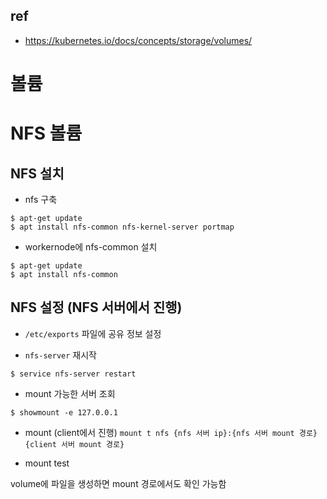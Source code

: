 ## ref 
- https://kubernetes.io/docs/concepts/storage/volumes/


# 볼륨




#  NFS 볼륨

## NFS 설치

- nfs 구축

```
$ apt-get update
$ apt install nfs-common nfs-kernel-server portmap
```

- workernode에 nfs-common 설치

```
$ apt-get update
$ apt install nfs-common
```

## NFS 설정 (NFS 서버에서 진행)

- `/etc/exports` 파일에 공유 정보 설정

- `nfs-server` 재시작

```
$ service nfs-server restart
```

- mount 가능한 서버 조회

```
$ showmount -e 127.0.0.1
```


- mount (client에서 진행) `mount t nfs {nfs 서버 ip}:{nfs 서버 mount 경로} {client 서버 mount 경로}`

- mount test

volume에 파일을 생성하면 mount 경로에서도 확인 가능함

